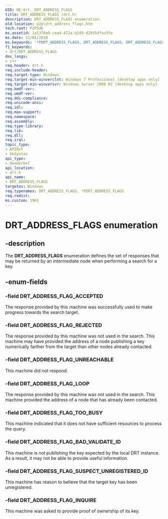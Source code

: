 ```yaml
---
UID: NE:drt._DRT_ADDRESS_FLAGS
title: DRT_ADDRESS_FLAGS (drt.h)
description: DRT_ADDRESS_FLAGS enumeration.
old-location: p2p\drt_address_flags.htm
tech.root: P2PSdk
ms.assetid: 1a1378e0-cea4-472a-b249-d2935dfac9fe
ms.date: 12/05/2018
ms.keywords: '*PDRT_ADDRESS_FLAGS, DRT_ADDRESS_FLAGS, DRT_ADDRESS_FLAGS enumeration [Peer Networking], DRT_ADDRESS_FLAG_ACCEPTED, DRT_ADDRESS_FLAG_BAD_VALIDATE_ID, DRT_ADDRESS_FLAG_INQUIRE, DRT_ADDRESS_FLAG_LOOP, DRT_ADDRESS_FLAG_REJECTED, DRT_ADDRESS_FLAG_SUSPECT_UNREGISTERED_ID, DRT_ADDRESS_FLAG_TOO_BUSY, DRT_ADDRESS_FLAG_UNREACHABLE, drt/DRT_ADDRESS_FLAGS, drt/DRT_ADDRESS_FLAG_ACCEPTED, drt/DRT_ADDRESS_FLAG_BAD_VALIDATE_ID, drt/DRT_ADDRESS_FLAG_INQUIRE, drt/DRT_ADDRESS_FLAG_LOOP, drt/DRT_ADDRESS_FLAG_REJECTED, drt/DRT_ADDRESS_FLAG_SUSPECT_UNREGISTERED_ID, drt/DRT_ADDRESS_FLAG_TOO_BUSY, drt/DRT_ADDRESS_FLAG_UNREACHABLE, p2p.drt_address_flags'
f1_keywords:
- drt/DRT_ADDRESS_FLAGS
dev_langs:
- c++
req.header: drt.h
req.include-header: 
req.target-type: Windows
req.target-min-winverclnt: Windows 7 Professional [desktop apps only]
req.target-min-winversvr: Windows Server 2008 R2 [desktop apps only]
req.kmdf-ver: 
req.umdf-ver: 
req.ddi-compliance: 
req.unicode-ansi: 
req.idl: 
req.max-support: 
req.namespace: 
req.assembly: 
req.type-library: 
req.lib: 
req.dll: 
req.irql: 
topic_type:
- APIRef
- kbSyntax
api_type:
- HeaderDef
api_location:
- drt.h
api_name:
- DRT_ADDRESS_FLAGS
targetos: Windows
req.typenames: DRT_ADDRESS_FLAGS, *PDRT_ADDRESS_FLAGS
req.redist: 
ms.custom: 19H1
---
```


# DRT_ADDRESS_FLAGS enumeration


## -description


The <b>DRT_ADDRESS_FLAGS</b> enumeration defines the set of responses that may be returned by an intermediate node when performing a search for a key.


## -enum-fields




### -field DRT_ADDRESS_FLAG_ACCEPTED

The response provided by this machine was successfully used to make progress towards the search target.


### -field DRT_ADDRESS_FLAG_REJECTED

The response provided by this machine was not used in the search.  This machine may have provided the address of a node publishing a key numerically farther from the target than other nodes already contacted.


### -field DRT_ADDRESS_FLAG_UNREACHABLE

This machine did not respond.


### -field DRT_ADDRESS_FLAG_LOOP

The response provided by this machine was not used in the search.  This machine provided the address of a node that has already been contacted.


### -field DRT_ADDRESS_FLAG_TOO_BUSY

This machine indicated that it does not have sufficient resources to process the query.


### -field DRT_ADDRESS_FLAG_BAD_VALIDATE_ID

This machine is not publishing the key expected by the local DRT instance.  As a result, it may not be able to provide useful information.


### -field DRT_ADDRESS_FLAG_SUSPECT_UNREGISTERED_ID

This machine has reason to believe that the target key has been unregistered.


### -field DRT_ADDRESS_FLAG_INQUIRE

This machine was asked to provide proof of ownership of its key.

